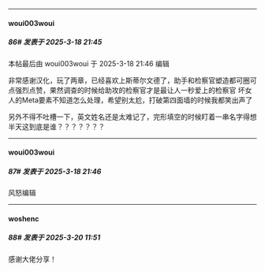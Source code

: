 ﻿
*****

####  woui003woui  
##### 86#       发表于 2025-3-18 21:45

 本帖最后由 woui003woui 于 2025-3-18 21:46 编辑 

非常感谢汉化，玩了两章，已经喜欢上斯蒂尔文德了，助手和检察官塑造都可圈可点强烈点赞，果然调查的时候给助攻的检察官才是最让人一秒爱上的检察官
坏女人的Meta要素不知道怎么处理，希望别太尬，打破第四面墙的时候我都笑出声了

另外不得不吐槽一下，英文姓名还是太难记了，完形填空的时候盯着一串名字得想半天这到底是谁？？？？？？？

*****

####  woui003woui  
##### 87#       发表于 2025-3-18 21:46

风怒编辑


*****

####  woshenc  
##### 88#       发表于 2025-3-20 11:51

感谢大佬分享！

